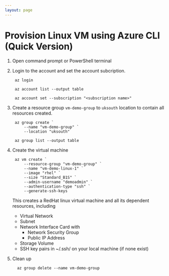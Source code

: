 ```yaml
---
layout: page
---
```

# Provision Linux VM using Azure CLI (Quick Version)

1. Open command prompt or PowerShell terminal

2. Login to the account and set the account subcription.

        az login 

        az account list --output table

        az account set --subscription "<subscription name>"

1. Create a resource group <code>vm-demo-group</code> to <code>uksouth</code> location to contain all resources created.

        az group create `
            --name "vm-demo-group" `
            --location "uksouth"

        az group list --output table 


1. Create the virtual machine

        az vm create `
            --resource-group "vm-demo-group" `
            --name "vm-demo-linux-1" `
            --image "rhel" `
            --size "Standard_B1S" `
            --admin-username "demoadmin" `
            --authentication-type "ssh" `
            --generate-ssh-keys

    This creates a RedHat linux virtual machine and all its dependent resources, including
    * Virtual Network
    * Subnet
    * Network Interface Card with
        * Network Security Group
        * Public IP Address
    * Storage Volume
    * SSH key pairs in ~/.ssh/ on your local machine (if none exist)

1. Clean up

         az group delete --name vm-demo-group